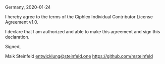 Germany, 2020-01-24

I hereby agree to the terms of the Ciphlex Individual Contributor License
Agreement v1.0.

I declare that I am authorized and able to make this agreement and sign this
declaration.

Signed,

Maik Steinfeld entwicklung@steinfeld.one https://github.com/msteinfeld
